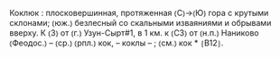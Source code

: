 ---
---

Коклюк
: плосковершинная, протяженная ⦅С⦆→⦅Ю⦆ гора с крутыми склонами; ⦅юж.⦆ безлесный со скальными изваяниями и обрывами вверху. К ⦅З⦆ от ⦅г.⦆ Узун-Сырт#1, в 1 км. к ⦅СЗ⦆ от ⦅н.п.⦆ Наниково ⦅Феодос.⦆ – ⦅ср.⦆ ⦅рпл.⦆ кок, – коклы – ; ⦅см.⦆ кок * ⦃В12⦄.
